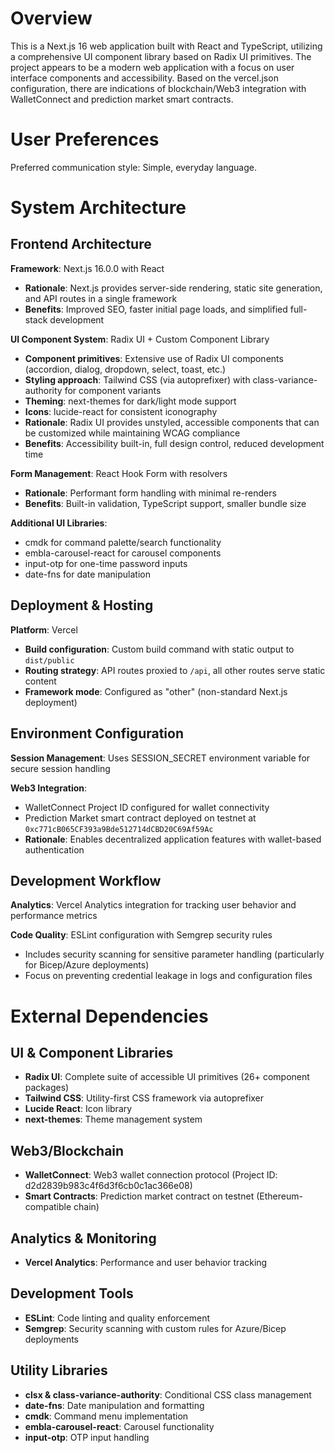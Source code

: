 # Overview

This is a Next.js 16 web application built with React and TypeScript, utilizing a comprehensive UI component library based on Radix UI primitives. The project appears to be a modern web application with a focus on user interface components and accessibility. Based on the vercel.json configuration, there are indications of blockchain/Web3 integration with WalletConnect and prediction market smart contracts.

# User Preferences

Preferred communication style: Simple, everyday language.

# System Architecture

## Frontend Architecture

**Framework**: Next.js 16.0.0 with React
- **Rationale**: Next.js provides server-side rendering, static site generation, and API routes in a single framework
- **Benefits**: Improved SEO, faster initial page loads, and simplified full-stack development

**UI Component System**: Radix UI + Custom Component Library
- **Component primitives**: Extensive use of Radix UI components (accordion, dialog, dropdown, select, toast, etc.)
- **Styling approach**: Tailwind CSS (via autoprefixer) with class-variance-authority for component variants
- **Theming**: next-themes for dark/light mode support
- **Icons**: lucide-react for consistent iconography
- **Rationale**: Radix UI provides unstyled, accessible components that can be customized while maintaining WCAG compliance
- **Benefits**: Accessibility built-in, full design control, reduced development time

**Form Management**: React Hook Form with resolvers
- **Rationale**: Performant form handling with minimal re-renders
- **Benefits**: Built-in validation, TypeScript support, smaller bundle size

**Additional UI Libraries**:
- cmdk for command palette/search functionality
- embla-carousel-react for carousel components
- input-otp for one-time password inputs
- date-fns for date manipulation

## Deployment & Hosting

**Platform**: Vercel
- **Build configuration**: Custom build command with static output to `dist/public`
- **Routing strategy**: API routes proxied to `/api`, all other routes serve static content
- **Framework mode**: Configured as "other" (non-standard Next.js deployment)

## Environment Configuration

**Session Management**: Uses SESSION_SECRET environment variable for secure session handling

**Web3 Integration**:
- WalletConnect Project ID configured for wallet connectivity
- Prediction Market smart contract deployed on testnet at `0xc771cB065CF393a9Bde512714dCBD20C69Af59Ac`
- **Rationale**: Enables decentralized application features with wallet-based authentication

## Development Workflow

**Analytics**: Vercel Analytics integration for tracking user behavior and performance metrics

**Code Quality**: ESLint configuration with Semgrep security rules
- Includes security scanning for sensitive parameter handling (particularly for Bicep/Azure deployments)
- Focus on preventing credential leakage in logs and configuration files

# External Dependencies

## UI & Component Libraries
- **Radix UI**: Complete suite of accessible UI primitives (26+ component packages)
- **Tailwind CSS**: Utility-first CSS framework via autoprefixer
- **Lucide React**: Icon library
- **next-themes**: Theme management system

## Web3/Blockchain
- **WalletConnect**: Web3 wallet connection protocol (Project ID: d2d2839b983c4f6d3f6cb0c1ac366e08)
- **Smart Contracts**: Prediction market contract on testnet (Ethereum-compatible chain)

## Analytics & Monitoring
- **Vercel Analytics**: Performance and user behavior tracking

## Development Tools
- **ESLint**: Code linting and quality enforcement
- **Semgrep**: Security scanning with custom rules for Azure/Bicep deployments

## Utility Libraries
- **clsx & class-variance-authority**: Conditional CSS class management
- **date-fns**: Date manipulation and formatting
- **cmdk**: Command menu implementation
- **embla-carousel-react**: Carousel functionality
- **input-otp**: OTP input handling